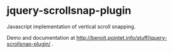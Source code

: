 jquery-scrollsnap-plugin
========================

Javascript implementation of vertical scroll snapping.

Demo and documentation at http://benoit.pointet.info/stuff/jquery-scrollsnap-plugin/ .

